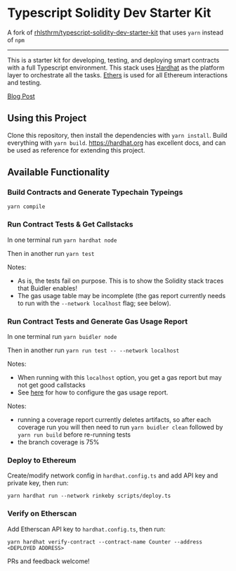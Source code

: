 # Typescript Solidity Dev Starter Kit

A fork of [rhlsthrm/typescript-solidity-dev-starter-kit](https://github.com/rhlsthrm/typescript-solidity-dev-starter-kit) that uses `yarn` instead of `npm`

---

This is a starter kit for developing, testing, and deploying smart contracts with a full Typescript environment. This stack uses [Hardhat](https://hardhat.org) as the platform layer to orchestrate all the tasks. [Ethers](https://docs.ethers.io/ethers.js/html/index.html) is used for all Ethereum interactions and testing.

[Blog Post](https://medium.com/@rahulsethuram/the-new-solidity-dev-stack-buidler-ethers-waffle-typescript-tutorial-f07917de48ae)

## Using this Project

Clone this repository, then install the dependencies with `yarn install`. Build everything with `yarn build`. https://hardhat.org has excellent docs, and can be used as reference for extending this project.

## Available Functionality

### Build Contracts and Generate Typechain Typeings

`yarn compile`

### Run Contract Tests & Get Callstacks

In one terminal run `yarn hardhat node`

Then in another run `yarn test`

Notes:

- As is, the tests fail on purpose. This is to show the Solidity stack traces that Buidler enables!
- The gas usage table may be incomplete (the gas report currently needs to run with the `--network localhost` flag; see below).

### Run Contract Tests and Generate Gas Usage Report

In one terminal run `yarn buidler node`

Then in another run `yarn run test -- --network localhost`

Notes:

- When running with this `localhost` option, you get a gas report but may not get good callstacks
- See [here](https://github.com/cgewecke/eth-gas-reporter#installation-and-config) for how to configure the gas usage report.

Notes:

- running a coverage report currently deletes artifacts, so after each coverage run you will then need to run `yarn buidler clean` followed by `yarn run build` before re-running tests
- the branch coverage is 75%

### Deploy to Ethereum

Create/modify network config in `hardhat.config.ts` and add API key and private key, then run:

`yarn hardhat run --network rinkeby scripts/deploy.ts`

### Verify on Etherscan

Add Etherscan API key to `hardhat.config.ts`, then run:

`yarn hardhat verify-contract --contract-name Counter --address <DEPLOYED ADDRESS>`

PRs and feedback welcome!
